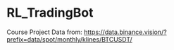 # RL_TradingBot
Course Project
Data from: https://data.binance.vision/?prefix=data/spot/monthly/klines/BTCUSDT/
